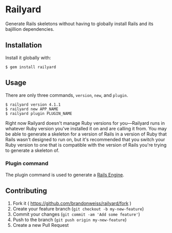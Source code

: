 # Railyard

Generate Rails skeletons without having to globally install Rails and its bajillion dependencies.

## Installation

Install it globally with:

    $ gem install railyard

## Usage

There are only three commands, `version`, `new`, and `plugin`.

    $ railyard version 4.1.1
    $ railyard new APP_NAME
    $ railyard plugin PLUGIN_NAME

Right now Railyard doesn't manage Ruby versions for you—Railyard runs in whatever Ruby version you've installed it on and are calling it from. You may be able to generate a skeleton for a version of Rails in a version of Ruby that Rails wasn't designed to run on, but it's recommended that you switch your Ruby version to one that is compatible with the version of Rails you're trying to generate a skeleton of.

### Plugin command

The plugin command is used to generate a [Rails Engine](http://guides.rubyonrails.org/engines.html).

## Contributing

1. Fork it ( https://github.com/brandonweiss/railyard/fork )
2. Create your feature branch (`git checkout -b my-new-feature`)
3. Commit your changes (`git commit -am 'Add some feature'`)
4. Push to the branch (`git push origin my-new-feature`)
5. Create a new Pull Request
